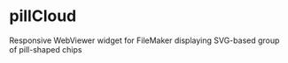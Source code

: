 # pillCloud
Responsive WebViewer widget for FileMaker displaying SVG-based group of pill-shaped chips
